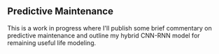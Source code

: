 ## Predictive Maintenance

This is a work in progress where I'll publish some brief commentary on predictive maintenance and outline my hybrid CNN-RNN model for remaining useful life modeling.


